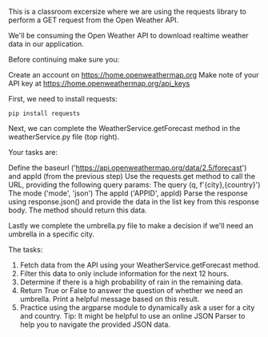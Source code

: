 This is a classroom excersize where we are using the requests library to perform a GET request from the Open Weather API. 


We'll be consuming the Open Weather API to download realtime weather data in our application.

Before continuing make sure you:

Create an account on https://home.openweathermap.org
Make note of your API key at https://home.openweathermap.org/api_keys

First, we need to install requests:


`pip install requests`

Next, we can complete the WeatherService.getForecast method in the weatherService.py file (top right).

Your tasks are:

Define the baseurl ('https://api.openweathermap.org/data/2.5/forecast') and appId (from the previous step)
Use the requests.get method to call the URL, providing the following query params:
The query (q, f'{city},{country}')
The mode ('mode', 'json')
The appId ('APPID', appId)
Parse the response using response.json() and provide the data in the list key from this response body. The method should return this data.

Lastly we complete the umbrella.py file to make a decision if we'll need an umbrella in a specific city.

The tasks:

1. Fetch data from the API using your WeatherService.getForecast method.
2. Filter this data to only include information for the next 12 hours.
3. Determine if there is a high probability of rain in the remaining data.
4. Return True or False to answer the question of whether we need an umbrella. Print a helpful message based on this result.
5. Practice using the argparse module to dynamically ask a user for a city and country.
Tip: It might be helpful to use an online JSON Parser to help you to navigate the provided JSON data.